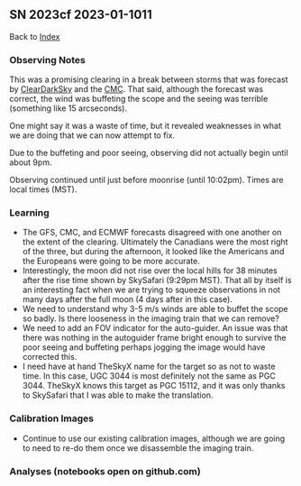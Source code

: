 ## SN 2023cf 2023-01-1011

Back to [Index](../index.html)

### Observing Notes

This was a promising clearing in a break between storms that was forecast by [ClearDarkSky](./AmazingCanadianForecast-1.png) and the [CMC](AmazingCanadianForecast-2.png). That said, although the forecast was correct, the wind was buffeting the scope and the seeing was terrible (something like 15 arcseconds).

One might say it was a waste of time, but it revealed weaknesses in what we are doing that we can now attempt to fix.

Due to the buffeting and poor seeing, observing did not actually begin until about 9pm.

Observing continued until just before moonrise (until 10:02pm). Times are local times (MST). 

### Learning

* The GFS, CMC, and ECMWF forecasts disagreed with one another on the extent of the clearing. Ultimately the Canadians were the most right of the three, but during the afternoon, it looked like the Americans and the Europeans were going to be more accurate.
* Interestingly, the moon did not rise over the local hills for 38 minutes after the rise time shown by SkySafari (9:29pm MST). That all by itself is an interesting fact when we are trying to squeeze observations in not many days after the full moon (4 days after in this case).
* We need to understand why 3-5 m/s winds are able to buffet the scope so badly. Is there looseness in the imaging train that we can remove?
* We need to add an FOV indicator for the auto-guider. An issue was that there was nothing in the autoguider frame bright enough to survive the poor seeing and buffeting perhaps jogging the image would have corrected this.
* I need have at hand TheSkyX name for the target so as not to waste time. In this case, UGC 3044 is most definitely not the same as PGC 3044. TheSkyX knows this target as PGC 15112, and it was only thanks to SkySafari that I was able to make the translation.

### Calibration Images

* Continue to use our existing calibration images, although we are going to need to re-do them once we disassemble the imaging train.

### Analyses (notebooks open on github.com)
